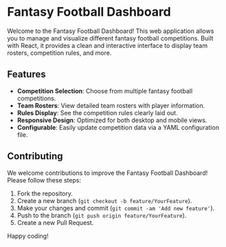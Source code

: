 # Fantasy Football Dashboard

Welcome to the Fantasy Football Dashboard! This web application allows you to manage and visualize different fantasy football competitions. Built with React, it provides a clean and interactive interface to display team rosters, competition rules, and more.

## Features

- **Competition Selection**: Choose from multiple fantasy football competitions.
- **Team Rosters**: View detailed team rosters with player information.
- **Rules Display**: See the competition rules clearly laid out.
- **Responsive Design**: Optimized for both desktop and mobile views.
- **Configurable**: Easily update competition data via a YAML configuration file.

## Contributing

We welcome contributions to improve the Fantasy Football Dashboard! Please follow these steps:

1. Fork the repository.
2. Create a new branch (`git checkout -b feature/YourFeature`).
3. Make your changes and commit (`git commit -am 'Add new feature'`).
4. Push to the branch (`git push origin feature/YourFeature`).
5. Create a new Pull Request.


Happy coding!